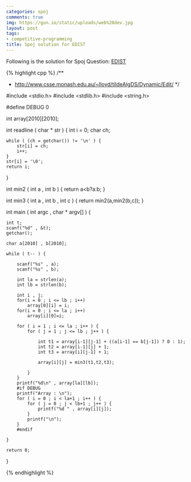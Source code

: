 ```yaml
---
categories: spoj
comments: true
img: https://gun.io/static/uploads/web%20dev.jpg
layout: post
tags:
- competitive-programming
title: Spoj solution for EDIST
---
```


Following is the solution for Spoj Question: [EDIST](http://www.spoj.com/problems/EDIST/)

{% highlight cpp %}
/**
 *	http://www.csse.monash.edu.au/~lloyd/tildeAlgDS/Dynamic/Edit/
 */

#include <stdio.h>
#include <stdlib.h>
#include <string.h>

#define DEBUG 0

int array[2010][2010];

int readline ( char * str ) {
	int i = 0;
	char ch;

	while ( (ch = getchar()) != '\n' ) {
		str[i] = ch;
		i++;
	}
	str[i] = '\0';
	return i;
}

int min2 ( int a , int b ) {
	return a<b?a:b;
}

int min3 ( int a , int b , int c ) {
	return min2(a,min2(b,c));
}

int main ( int argc , char * argv[] ) {

	int t;
	scanf("%d" , &t);
	getchar();

	char a[2010] , b[2010];

	while ( t-- ) {

		scanf("%s" , a);
		scanf("%s" , b);

		int la = strlen(a);
		int lb = strlen(b);

		int i , j;
		for(i = 0 ; i <= lb ; i++)
			array[0][i] = i;
		for(i = 0 ; i <= la ; i++)
			array[i][0]=i;

		for ( i = 1 ; i <= la ; i++ ) {
			for ( j = 1 ; j <= lb ; j++ ) {

				int t1 = array[i-1][j-1] + ((a[i-1] == b[j-1]) ? 0 : 1);
				int t2 = array[i-1][j] + 1;
				int t3 = array[i][j-1] + 1;

				array[i][j] = min3(t1,t2,t3);

			}
		}
		printf("%d\n" , array[la][lb]);
		#if DEBUG
		printf("Array : \n");
		for ( i = 0 ; i < la+1 ; i++ ) {
			for ( j = 0 ; j < lb+1 ; j++ ) {
				printf("%d " , array[i][j]);
			}
			printf("\n");
		}
		#endif
	
	}

	return 0;
}

{% endhighlight %}